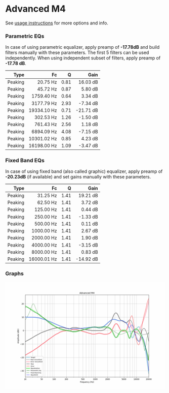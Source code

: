 # Advanced M4
See [usage instructions](https://github.com/jaakkopasanen/AutoEq#usage) for more options and info.

### Parametric EQs
In case of using parametric equalizer, apply preamp of **-17.78dB** and build filters manually
with these parameters. The first 5 filters can be used independently.
When using independent subset of filters, apply preamp of **-17.78 dB**.

| Type    | Fc          |    Q | Gain      |
|--------:|------------:|-----:|----------:|
| Peaking | 20.75 Hz    | 0.81 | 16.03 dB  |
| Peaking | 45.72 Hz    | 0.87 | 5.80 dB   |
| Peaking | 1759.40 Hz  | 0.64 | 3.34 dB   |
| Peaking | 3177.79 Hz  | 2.93 | -7.34 dB  |
| Peaking | 19334.10 Hz | 0.71 | -21.71 dB |
| Peaking | 302.53 Hz   | 1.26 | -1.50 dB  |
| Peaking | 761.43 Hz   | 2.56 | 1.18 dB   |
| Peaking | 6894.09 Hz  | 4.08 | -7.15 dB  |
| Peaking | 10301.02 Hz | 0.85 | 4.23 dB   |
| Peaking | 16198.00 Hz | 1.09 | -3.47 dB  |

### Fixed Band EQs
In case of using fixed band (also called graphic) equalizer, apply preamp of **-20.23dB**
(if available) and set gains manually with these parameters.

| Type    | Fc          |    Q | Gain      |
|--------:|------------:|-----:|----------:|
| Peaking | 31.25 Hz    | 1.41 | 19.21 dB  |
| Peaking | 62.50 Hz    | 1.41 | 3.72 dB   |
| Peaking | 125.00 Hz   | 1.41 | 0.44 dB   |
| Peaking | 250.00 Hz   | 1.41 | -1.33 dB  |
| Peaking | 500.00 Hz   | 1.41 | 0.11 dB   |
| Peaking | 1000.00 Hz  | 1.41 | 2.67 dB   |
| Peaking | 2000.00 Hz  | 1.41 | 1.90 dB   |
| Peaking | 4000.00 Hz  | 1.41 | -3.15 dB  |
| Peaking | 8000.00 Hz  | 1.41 | 0.83 dB   |
| Peaking | 16000.01 Hz | 1.41 | -14.92 dB |

### Graphs
![](./Advanced%20M4.png)